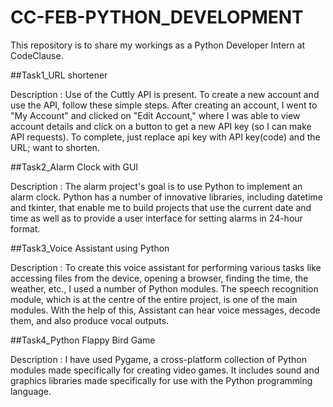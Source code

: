 # CC-FEB-PYTHON_DEVELOPMENT
 This repository is to share my workings as a Python Developer Intern at CodeClause.

##Task1_URL shortener

Description : Use of the Cuttly API is present. To create a new account and use the API, follow these simple steps. After creating an account, I went to "My Account" and clicked on "Edit Account," where I was able to view account details and click on a button to get a new API key (so I can make API requests). To complete, just replace api key with API key(code) and the URL; want to shorten.


##Task2_Alarm Clock with GUI

Description : The alarm project's goal is to use Python to implement an alarm clock. Python has a number of innovative libraries, including datetime and tkinter, that enable me to build projects that use the current date and time as well as to provide a user interface for setting alarms in 24-hour format.


##Task3_Voice Assistant using Python

Description : To create this voice assistant for performing various tasks like accessing files from the device, opening a browser, finding the time, the weather, etc., I used a number of Python modules. The speech recognition module, which is at the centre of the entire project, is one of the main modules. With the help of this, Assistant can hear voice messages, decode them, and also produce vocal outputs.


##Task4_Python Flappy Bird Game

Description : I have used Pygame, a cross-platform collection of Python modules made specifically for creating video games. It includes sound and graphics libraries made specifically for use with the Python programming language.
